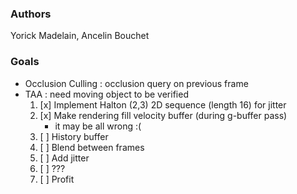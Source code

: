### Authors
Yorick Madelain, Ancelin Bouchet

### Goals

* Occlusion Culling : occlusion query on previous frame
* TAA : need moving object to be verified
  1. [x] Implement Halton (2,3) 2D sequence (length 16) for jitter
  2. [x] Make rendering fill velocity buffer (during g-buffer pass)
     - it may be all wrong :(
  3. [ ] History buffer
  4. [ ] Blend between frames
  5. [ ] Add jitter
  6. [ ] ???
  7. [ ] Profit